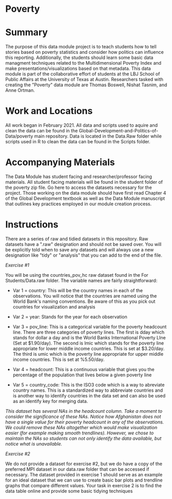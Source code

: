 # Poverty

# Summary 
The purpose of this data module project is to teach students how to tell stories based on poverty statistics and consider how politics can influence this reporting. Additionally, the students should learn some basic data managment techniques related to the Multidimensional Poverty Index and make presentations/visualizations based on that metadata. This data module is part of the collaborative effort of students at the LBJ School of Public Affairs at the University of Texas at Austin. Researchers tasked with creating the "Poverty" data module are Thomas Boswell, Nishat Tasnim, and Anne Ortman. 

# Work and Locations 
All work began in February 2021. All data and scripts used to aquire and clean the data can be found in the Global-Development-and-Politics-of-Data/poverty main repository. Data is located in the Data.Raw folder while scripts used in R to clean the data can be found in the Scripts folder. 

# Accompanying Materials
The Data Module has student facing and researcher/professor facing materials. All student facing materials will be found in the student folder of the poverty zip file. Go here to access the datasets necessary for the project. Those working on the data module should have first read Chapter 4 of the Global Development textbook as well as the Data Module manuscript that outlines key practices employed in our module creation process. 

# Instructions
There are a series of raw and tidied datasets in this repository. Raw datasets have a ".raw" designation and should not be saved over. You will be explicitly told when to save any datasets and will always use a new designation like "tidy" or "analysis" that you can add to the end of the file. 

*Exercise #1* 

You will be using the countries_pov_hc raw dataset found in the For Students/Data.raw folder. The variable names are fairly straightforward:

* Var 1 = country: This will be the country names in each of the observations. You will notice that the countries are named using the World Bank's naming conventions. Be aware of   this as you pick out countries for visualization and analysis 

* Var 2 = year: Stands for the year for each observation 

* Var 3 = pov_line: This is a categorical variable for the poverty headcount line. There are three categories of poverty lines. The first is dday which stands for dollar a day and  is the World Banks International Poverty LIne (Set at $1.90/day). The second is lmic which stands for the poverty line appropriate for lower middle income countries. This is set   at $3.20/day. The third is umic which is the poverty line appropriate for upper middle income countries. This is set at %5.50/day. 

* Var 4 = headcount: This is a continuous variable that gives you the percentage of the population that lives below a given poverty line 

* Var 5 = country_code: This is the ISO3 code which is a way to abreviate country names. This is a standardized way to abbreviate countries and is another way to identify           countries in the data set and can also be used as an identify key for merging data. 

*This dataset has several NAs in the headcount column. Take a moment to consider the significance of these NAs. Notice how Afghanistan does not have a single value for their poverty headcount in any of the observations. We could remove these NAs altogether which would make visualization easier (for example making smooth trendlines). However, we chose to maintain the NAs so students can not only identify the data available, but notice what is unavailable.* 

*Exercise #2* 

We do not provide a dataset for exercise #2, but we do have a copy of the preferred MPI dataset in our data.raw folder that can be accessed if necessary. The dataset provided in exercise 1 should serve as an example for an ideal dataset that we can use to create basic bar plots and trendline graphs that compare different values. Your task in exercise 2 is to find the data table online and provide some basic tidying techniques 

  
  
  
  
